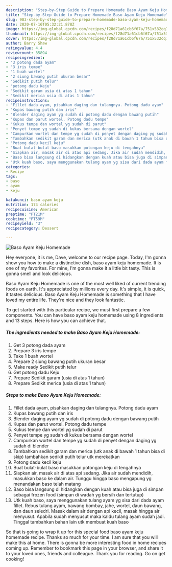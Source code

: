 ```yaml
---
description: "Step-by-Step Guide to Prepare Homemade Baso Ayam Keju Homemade"
title: "Step-by-Step Guide to Prepare Homemade Baso Ayam Keju Homemade"
slug: 983-step-by-step-guide-to-prepare-homemade-baso-ayam-keju-homemade
date: 2020-07-16T05:32:21.878Z
image: https://img-global.cpcdn.com/recipes/f28d71a61cb6f67a/751x532cq70/baso-ayam-keju-homemade-foto-resep-utama.jpg
thumbnail: https://img-global.cpcdn.com/recipes/f28d71a61cb6f67a/751x532cq70/baso-ayam-keju-homemade-foto-resep-utama.jpg
cover: https://img-global.cpcdn.com/recipes/f28d71a61cb6f67a/751x532cq70/baso-ayam-keju-homemade-foto-resep-utama.jpg
author: Barry Shaw
ratingvalue: 4.4
reviewcount: 35894
recipeingredient:
- "3 potong dada ayam"
- "3 iris tempe"
- "1 buah wortel"
- "2 siung bawang putih ukuran besar"
- "Sedikit putih telur"
- "potong dadu Keju"
- "Sedikit garam usia di atas 1 tahun"
- "Sedikit merica usia di atas 1 tahun"
recipeinstructions:
- "Fillet dada ayam, pisahkan daging dan tulangnya. Potong dadu ayam"
- "Kupas bawang putih dan iris"
- "Blender daging ayam yg sudah di potong dadu dengan bawang putih"
- "Kupas dan parut wortel. Potong dadu tempe"
- "Kukus tempe dan wortel yg sudah di parut"
- "Penyet tempe yg sudah di kukus bersama dengan wortel"
- "Campurkan wortel dan tempe yg sudah di penyet dengan daging yg sudah di blender"
- "Tambahkan sedikit garam dan merica (utk anak di bawah 1 tahun bisa di skip) tambahkan sedikit putih telur utk merekatkan"
- "Potong dadu kecil keju"
- "Buat bulat-bulat baso masukkan potongan keju di tengahnya"
- "Siapkan air, masak air di atas api sedang. Jika air sudah mendidih, masukkan baso ke dalam air. Tunggu hingga baso mengapung yg menandakan baso telah matang"
- "Baso bisa langsung di hidangkan dengan kuah atau bisa juga di simpan sebagai frozen food (simpan di wadah yg bersih dan tertutup)"
- "Utk kuah baso, saya menggunakan tulang ayam yg sisa dari dada ayam fillet. Rebus tulang ayam, bawang bombay, jahe, wortel, daun bawang, dan daun seledri. Masak dalam air dengan api kecil, masak hingga air menyusut. Apabila sudah menyusut maka kaldu tulang ayam sudah jadi. Tinggal tambahkan bahan lain utk membuat kuah baso"
categories:
- Recipe
tags:
- baso
- ayam
- keju

katakunci: baso ayam keju 
nutrition: 174 calories
recipecuisine: American
preptime: "PT21M"
cooktime: "PT59M"
recipeyield: "3"
recipecategory: Dessert

---
```



![Baso Ayam Keju Homemade](https://img-global.cpcdn.com/recipes/f28d71a61cb6f67a/751x532cq70/baso-ayam-keju-homemade-foto-resep-utama.jpg)

Hey everyone, it is me, Dave, welcome to our recipe page. Today, I'm gonna show you how to make a distinctive dish, baso ayam keju homemade. It is one of my favorites. For mine, I'm gonna make it a little bit tasty. This is gonna smell and look delicious.

Baso Ayam Keju Homemade is one of the most well liked of current trending foods on earth. It's appreciated by millions every day. It's simple, it is quick, it tastes delicious. Baso Ayam Keju Homemade is something that I have loved my entire life. They're nice and they look fantastic.




To get started with this particular recipe, we must first prepare a few components. You can have baso ayam keju homemade using 8 ingredients and 13 steps. Here is how you can achieve that.

<!--inarticleads1-->

##### The ingredients needed to make Baso Ayam Keju Homemade:

1. Get 3 potong dada ayam
1. Prepare 3 iris tempe
1. Take 1 buah wortel
1. Prepare 2 siung bawang putih ukuran besar
1. Make ready Sedikit putih telur
1. Get potong dadu Keju
1. Prepare Sedikit garam (usia di atas 1 tahun)
1. Prepare Sedikit merica (usia di atas 1 tahun)




<!--inarticleads2-->

##### Steps to make Baso Ayam Keju Homemade:

1. Fillet dada ayam, pisahkan daging dan tulangnya. Potong dadu ayam
1. Kupas bawang putih dan iris
1. Blender daging ayam yg sudah di potong dadu dengan bawang putih
1. Kupas dan parut wortel. Potong dadu tempe
1. Kukus tempe dan wortel yg sudah di parut
1. Penyet tempe yg sudah di kukus bersama dengan wortel
1. Campurkan wortel dan tempe yg sudah di penyet dengan daging yg sudah di blender
1. Tambahkan sedikit garam dan merica (utk anak di bawah 1 tahun bisa di skip) tambahkan sedikit putih telur utk merekatkan
1. Potong dadu kecil keju
1. Buat bulat-bulat baso masukkan potongan keju di tengahnya
1. Siapkan air, masak air di atas api sedang. Jika air sudah mendidih, masukkan baso ke dalam air. Tunggu hingga baso mengapung yg menandakan baso telah matang
1. Baso bisa langsung di hidangkan dengan kuah atau bisa juga di simpan sebagai frozen food (simpan di wadah yg bersih dan tertutup)
1. Utk kuah baso, saya menggunakan tulang ayam yg sisa dari dada ayam fillet. Rebus tulang ayam, bawang bombay, jahe, wortel, daun bawang, dan daun seledri. Masak dalam air dengan api kecil, masak hingga air menyusut. Apabila sudah menyusut maka kaldu tulang ayam sudah jadi. Tinggal tambahkan bahan lain utk membuat kuah baso




So that is going to wrap it up for this special food baso ayam keju homemade recipe. Thanks so much for your time. I am sure that you will make this at home. There is gonna be more interesting food in home recipes coming up. Remember to bookmark this page in your browser, and share it to your loved ones, friends and colleague. Thank you for reading. Go on get cooking!
